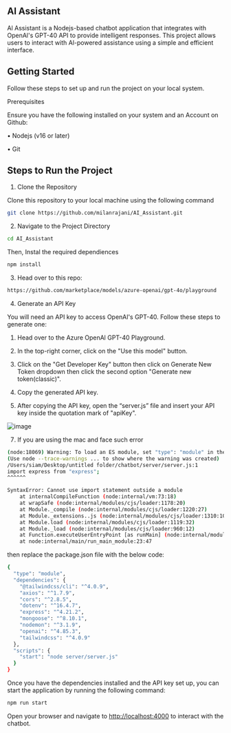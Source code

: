 ## Al Assistant

Al Assistant is a Nodejs-based chatbot application that integrates with OpenAl's GPT-40 API to provide
intelligent responses. This project allows users to interact with Al-powered assistance using a simple and
efficient interface.

## Getting Started

Follow these steps to set up and run the project on your local system.

Prerequisites

Ensure you have the following installed on your system and an Account on Github:

• Nodejs (v16 or later)

• Git

## Steps to Run the Project

1. Clone the Repository
   
Clone this repository to your local machine using the following command

```bash
git clone https://github.com/milanrajani/AI_Assistant.git
```
2. Navigate to the Project Directory

```bash
cd AI_Assistant
```
Then, Instal the required dependiences

```bash
npm install
```

3. Head over to this repo:
   
```bash
https://github.com/marketplace/models/azure-openai/gpt-4o/playground
```
4. Generate an API Key
   
You will need an API key to access OpenAl's GPT-40. Follow these steps to generate one:

1. Head over to the Azure OpenAl GPT-40 Playground.
   
2. In the top-right corner, click on the "Use this model" button.
   
3. Click on the "Get Developer Key" button then click on Generate New Token dropdown then click the second option "Generate new token(classic)".
   
5. Copy the generated API key.

6. After copying the API key, open the “server.js” file and insert your API key inside the quotation mark of "apiKey".

![image](https://github.com/user-attachments/assets/1d11d224-b638-4992-9862-5391b2ecff31)

7. If you are using the mac and face such error

```bash
(node:18069) Warning: To load an ES module, set "type": "module" in the package.json or use the .mjs extension.
(Use node --trace-warnings ... to show where the warning was created)
/Users/siam/Desktop/untitled folder/chatbot/server/server.js:1
import express from "express";
^^^^^^

SyntaxError: Cannot use import statement outside a module
    at internalCompileFunction (node:internal/vm:73:18)
    at wrapSafe (node:internal/modules/cjs/loader:1178:20)
    at Module._compile (node:internal/modules/cjs/loader:1220:27)
    at Module._extensions..js (node:internal/modules/cjs/loader:1310:10)
    at Module.load (node:internal/modules/cjs/loader:1119:32)
    at Module._load (node:internal/modules/cjs/loader:960:12)
    at Function.executeUserEntryPoint [as runMain] (node:internal/modules/run_main:81:12)
    at node:internal/main/run_main_module:23:47


```  
then replace the package.json file with the below code:

```bash
{
  "type": "module",
  "dependencies": {
    "@tailwindcss/cli": "^4.0.9",
    "axios": "^1.7.9",
    "cors": "^2.8.5",
    "dotenv": "^16.4.7",
    "express": "^4.21.2",
    "mongoose": "^8.10.1",
    "nodemon": "^3.1.9",
    "openai": "^4.85.3",
    "tailwindcss": "^4.0.9"
  },
  "scripts": {
    "start": "node server/server.js"
  }
}
```



Once you have the dependencies installed and the API key set up, you can start the application by running the following command:

```bash
npm run start
```
Open your browser and navigate to [http://localhost:4000](http://localhost:4000) to interact with the chatbot.























